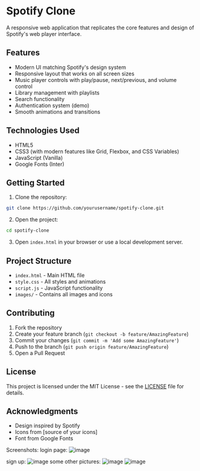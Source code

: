 # Spotify Clone

A responsive web application that replicates the core features and design of Spotify's web player interface.

## Features

- Modern UI matching Spotify's design system
- Responsive layout that works on all screen sizes
- Music player controls with play/pause, next/previous, and volume control
- Library management with playlists
- Search functionality
- Authentication system (demo)
- Smooth animations and transitions

## Technologies Used

- HTML5
- CSS3 (with modern features like Grid, Flexbox, and CSS Variables)
- JavaScript (Vanilla)
- Google Fonts (Inter)

## Getting Started

1. Clone the repository:
```bash
git clone https://github.com/yourusername/spotify-clone.git
```

2. Open the project:
```bash
cd spotify-clone
```

3. Open `index.html` in your browser or use a local development server.

## Project Structure

- `index.html` - Main HTML file
- `style.css` - All styles and animations
- `script.js` - JavaScript functionality
- `images/` - Contains all images and icons

## Contributing

1. Fork the repository
2. Create your feature branch (`git checkout -b feature/AmazingFeature`)
3. Commit your changes (`git commit -m 'Add some AmazingFeature'`)
4. Push to the branch (`git push origin feature/AmazingFeature`)
5. Open a Pull Request

## License

This project is licensed under the MIT License - see the [LICENSE](LICENSE) file for details.

## Acknowledgments

- Design inspired by Spotify
- Icons from [source of your icons]
- Font from Google Fonts

Screenshots:
login page:
![image](https://github.com/user-attachments/assets/5b408ee4-f8a9-4bdd-a4e1-0f140309097f)

sign up:
![image](https://github.com/user-attachments/assets/51b51ece-e95c-42a8-ad2b-338ece5b8d8b)
some other pictures:
![image](https://github.com/user-attachments/assets/dc1efc87-3d2b-4546-95b7-20a85f791a3f)
![image](https://github.com/user-attachments/assets/24a4161c-2c36-41c4-be2e-158dc15cc83c)



